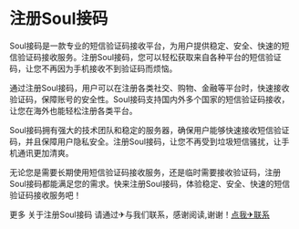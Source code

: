 # 注册Soul接码

Soul接码是一款专业的短信验证码接收平台，为用户提供稳定、安全、快速的短信验证码接收服务。注册Soul接码，您可以轻松获取来自各种平台的短信验证码，让您不再因为手机接收不到验证码而烦恼。

通过注册Soul接码，用户可以在注册各类社交、购物、金融等平台时，快速接收验证码，保障账号的安全性。Soul接码支持国内外多个国家的短信验证码接收，让您在海外也能轻松注册各类平台。

Soul接码拥有强大的技术团队和稳定的服务器，确保用户能够快速接收短信验证码，并且保障用户隐私安全。注册Soul接码，让您不再受到垃圾短信骚扰，让手机通讯更加清爽。

无论您是需要长期使用短信验证码接收服务，还是临时需要接收验证码，注册Soul接码都能满足您的需求。快来注册Soul接码，体验稳定、安全、快速的短信验证码接收服务吧！

更多 关于注册Soul接码 请通过✈与我们联系，感谢阅读,谢谢！[点我✈联系](https://c.k02.cc)